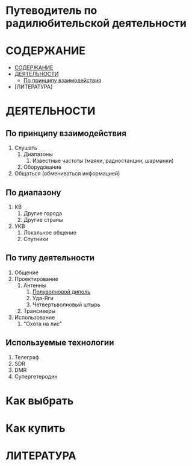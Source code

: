 # Путеводитель по радилюбительской деятельности
# СОДЕРЖАНИЕ
- [СОДЕРЖАНИЕ](#содержание)
- [ДЕЯТЕЛЬНОСТИ](#деятельности)
   - [По принципу взаимодействия](#по-принципу-взаимодействия)
- [ЛИТЕРАТУРА]

# ДЕЯТЕЛЬНОСТИ
## По принципу взаимодействия
1. Слушать
   1. Диапазоны
      1. Известные частоты (маяки, радиостанции, шарманки)
   2. Оборудование
2. Общаться (обмениваться информацией)

## По диапазону
1. КВ
   1. Другие города
   2. Другие страны
3. УКВ
   1. Локальное общение
   2. Спутники 

## По типу деятельности
1. Общение
2. Проектирование
   1. Антенны
      1. [Полуволновой диполь](dipole145-coax.md)
      2. Уда-Яги
      3. Четвертьволновый штырь
   2. Трансиверы
3. Использование
   1. "Охота на лис"

## Используемые технологии
1. Телеграф
2. SDR
3. DMR
4. Супергетеродин

# Как выбрать

# Как купить

# ЛИТЕРАТУРА
